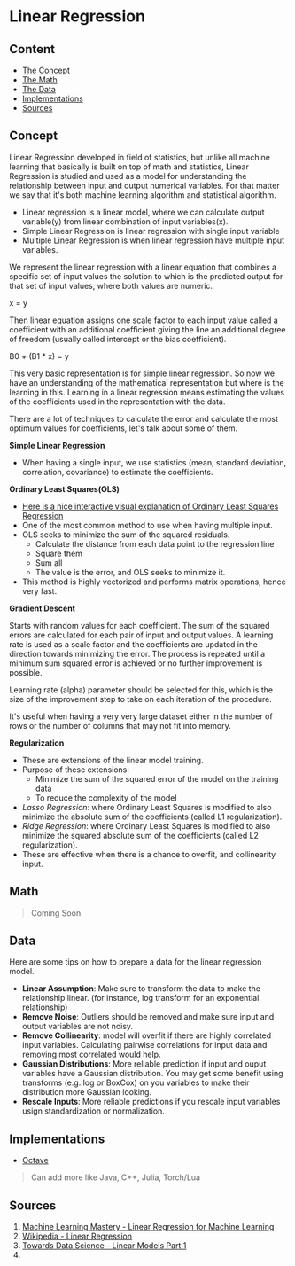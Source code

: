 # Linear Regression

## Content
- [The Concept](#concept)
- [The Math](#math)
- [The Data](#data)
- [Implementations](#implementations)
- [Sources](#sources)

## Concept

Linear Regression developed in field of statistics, but unlike all machine learning that basically is built on top of math and statistics, Linear Regression is studied and used as a model for understanding the relationship between input and output numerical variables. For that matter we say that it's both machine learning algorithm and statistical algorithm.

- Linear regression is a linear model, where we can calculate output variable(y) from linear combination of input variables(x).
- Simple Linear Regression is linear regression with single input variable
- Multiple Linear Regression is when linear regression have multiple input variables.

We represent the linear regression with a linear equation that combines a specific set of input values the solution to which is the predicted output for that set of input values, where both values are numeric.

  x = y

Then linear equation assigns one scale factor to each input value called a coefficient with an additional coefficient giving the line an additional degree of freedom (usually called intercept or the bias coefficient).

  B0 + (B1 * x) = y

This very basic representation is for simple linear regression. So now we have an understanding of the mathematical representation but where is the learning in this. Learning in a linear regression means estimating the values of the coefficients used in the representation with the data.

There are a lot of techniques to calculate the error and calculate the most optimum values for coefficients, let's talk about some of them.

**Simple Linear Regression**

- When having a single input, we use statistics (mean, standard deviation, correlation, covariance) to estimate the coefficients.

**Ordinary Least Squares(OLS)**

- [Here is a nice interactive visual explanation of Ordinary Least Squares Regression](http://setosa.io/ev/ordinary-least-squares-regression/)
- One of the most common method to use when having multiple input.
- OLS seeks to minimize the sum of the squared residuals.
  - Calculate the distance from each data point to the regression line
  - Square them
  - Sum all
  - The value is the error, and OLS seeks to minimize it.
- This method is highly vectorized and performs matrix operations, hence very fast.

**Gradient Descent**

Starts with random values for each coefficient. The sum of the squared errors are calculated for each pair of input and output values. A learning rate is used as a scale factor and the coefficients are updated in the direction towards minimizing the error. The process is repeated until a minimum sum squared error is achieved or no further improvement is possible.

Learning rate (alpha) parameter should be selected for this, which is the size of the improvement step to take on each iteration of the procedure.

It's useful when having a very very large dataset either in the number of rows or the number of columns that may not fit into memory.

**Regularization**

- These are extensions of the linear model training.
- Purpose of these extensions:
  - Minimize the sum of the squared error of the model on the training data
  - To reduce the complexity of the model
- *Lasso Regression*: where Ordinary Least Squares is modified to also minimize the absolute sum of the coefficients (called L1 regularization).
- *Ridge Regression*: where Ordinary Least Squares is modified to also minimize the squared absolute sum of the coefficients (called L2 regularization).
- These are effective when there is a chance to overfit, and collinearity input.

## Math

> Coming Soon.

## Data

Here are some tips on how to prepare a data for the linear regression model.

- **Linear Assumption**: Make sure to transform the data to make the relationship linear. (for instance, log transform for an exponential relationship)
- **Remove Noise**: Outliers should be removed and make sure input and output variables are not noisy.
- **Remove Collinearity**: model will overfit if there are highly correlated input variables. Calculating pairwise correlations for input data and removing most correlated would help.
- **Gaussian Distributions**: More reliable prediction if input and ouput variables have a Gaussian distribution. You may get some benefit using transforms (e.g. log or BoxCox) on you variables to make their distribution more Gaussian looking.
- **Rescale Inputs**: More reliable predictions if you rescale input variables usign standardization or normalization.

## Implementations

- [Octave](linear_regression_with_octave.m)


> Can add more like Java, C++, Julia, Torch/Lua


## Sources

1. [Machine Learning Mastery - Linear Regression for Machine Learning](https://machinelearningmastery.com/linear-regression-for-machine-learning/)
2. [Wikipedia - Linear Regression](https://en.wikipedia.org/wiki/Linear_regression)
3. [Towards Data Science - Linear Models Part 1](https://towardsdatascience.com/machine-learning-linear-models-part-1-312757aab7bc)
4.
